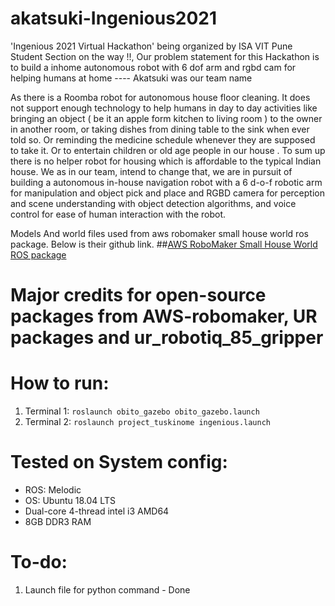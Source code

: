# akatsuki-Ingenious2021
'Ingenious 2021 Virtual Hackathon' being organized by ISA VIT Pune Student Section on the way !!, Our problem statement for this Hackathon is to build a inhome autonomous robot with 6 dof arm and rgbd cam for helping humans at home ---- Akatsuki was our team name



As there is a Roomba robot for autonomous house floor cleaning. It does not support enough technology to help humans in day to day activities like bringing an object ( be it an apple form kitchen to living room ) to the owner in another room, or taking dishes from dining table to the sink when ever told so. Or reminding the medicine schedule whenever they are supposed to take it. Or to entertain children or old age people in our house . To sum up there is no helper robot for housing which is affordable to the typical Indian house. We as in our team, intend to change that, we are in pursuit of building a autonomous in-house navigation robot with a 6 d-o-f robotic arm for manipulation and object pick and place and RGBD camera for perception and scene understanding with object detection algorithms, and voice control for ease of human interaction with the robot.


Models And world files used from aws robomaker small house world ros package.
Below is their github link.
##[AWS RoboMaker Small House World ROS package](https://github.com/aws-robotics/aws-robomaker-small-house-world)


# Major credits for open-source packages from AWS-robomaker, UR packages and ur_robotiq_85_gripper 


# How to run:
1. Terminal 1: `roslaunch obito_gazebo obito_gazebo.launch`
2. Terminal 2: `roslaunch project_tuskinome ingenious.launch`

# Tested on System config:
- ROS: Melodic
- OS: Ubuntu 18.04 LTS
- Dual-core 4-thread intel i3 AMD64 
- 8GB DDR3 RAM

# To-do:
1. Launch file for python command - Done

